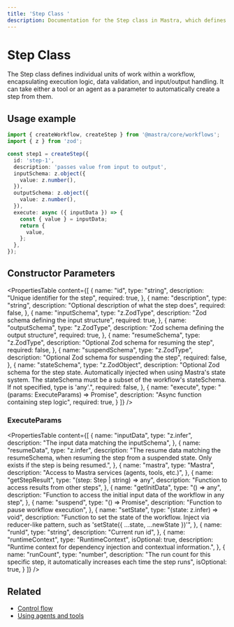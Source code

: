 ```yaml
---
title: 'Step Class '
description: Documentation for the Step class in Mastra, which defines individual units of work within a workflow.
---
```


# Step Class

The Step class defines individual units of work within a workflow, encapsulating execution logic, data validation, and input/output handling.
It can take either a tool or an agent as a parameter to automatically create a step from them.

## Usage example

```typescript filename="src/mastra/workflows/test-workflow.ts" showLineNumbers copy
import { createWorkflow, createStep } from '@mastra/core/workflows';
import { z } from 'zod';

const step1 = createStep({
  id: 'step-1',
  description: 'passes value from input to output',
  inputSchema: z.object({
    value: z.number(),
  }),
  outputSchema: z.object({
    value: z.number(),
  }),
  execute: async ({ inputData }) => {
    const { value } = inputData;
    return {
      value,
    };
  },
});
```

## Constructor Parameters

<PropertiesTable
content={[
{
name: "id",
type: "string",
description: "Unique identifier for the step",
required: true,
},
{
name: "description",
type: "string",
description: "Optional description of what the step does",
required: false,
},
{
name: "inputSchema",
type: "z.ZodType<any>",
description: "Zod schema defining the input structure",
required: true,
},
{
name: "outputSchema",
type: "z.ZodType<any>",
description: "Zod schema defining the output structure",
required: true,
},
{
name: "resumeSchema",
type: "z.ZodType<any>",
description: "Optional Zod schema for resuming the step",
required: false,
},
{
name: "suspendSchema",
type: "z.ZodType<any>",
description: "Optional Zod schema for suspending the step",
required: false,
},
{
name: "stateSchema",
type: "z.ZodObject<any>",
description: "Optional Zod schema for the step state. Automatically injected when using Mastra's state system. The stateSchema must be a subset of the workflow's stateSchema. If not specified, type is 'any'.",
required: false,
},
{
name: "execute",
type: "(params: ExecuteParams) => Promise<any>",
description: "Async function containing step logic",
required: true,
}
]}
/>

### ExecuteParams

<PropertiesTable
content={[
{
name: "inputData",
type: "z.infer<TStepInput>",
description: "The input data matching the inputSchema",
},
{
name: "resumeData",
type: "z.infer<TResumeSchema>",
description:
"The resume data matching the resumeSchema, when resuming the step from a suspended state. Only exists if the step is being resumed.",
},
{
name: "mastra",
type: "Mastra",
description: "Access to Mastra services (agents, tools, etc.)",
},
{
name: "getStepResult",
type: "(step: Step | string) => any",
description: "Function to access results from other steps",
},
{
name: "getInitData",
type: "() => any",
description:
"Function to access the initial input data of the workflow in any step",
},
{
name: "suspend",
type: "() => Promise<void>",
description: "Function to pause workflow execution",
},
{
name: "setState",
type: "(state: z.infer<TState>) => void",
description: "Function to set the state of the workflow. Inject via reducer-like pattern, such as 'setState({ ...state, ...newState })'",
},
{
name: "runId",
type: "string",
description: "Current run id",
},
{
name: "runtimeContext",
type: "RuntimeContext",
isOptional: true,
description:
"Runtime context for dependency injection and contextual information.",
},
{
name: "runCount",
type: "number",
description: "The run count for this specific step, it automatically increases each time the step runs",
isOptional: true,
}
]}
/>

## Related

- [Control flow](/docs/workflows/control-flow)
- [Using agents and tools](/docs/workflows/using-with-agents-and-tools)
